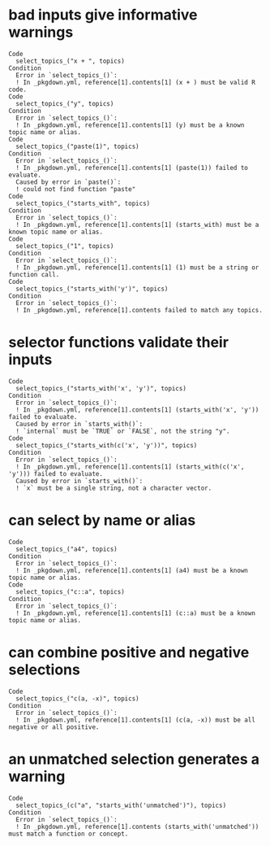 # bad inputs give informative warnings

    Code
      select_topics_("x + ", topics)
    Condition
      Error in `select_topics_()`:
      ! In _pkgdown.yml, reference[1].contents[1] (x + ) must be valid R code.
    Code
      select_topics_("y", topics)
    Condition
      Error in `select_topics_()`:
      ! In _pkgdown.yml, reference[1].contents[1] (y) must be a known topic name or alias.
    Code
      select_topics_("paste(1)", topics)
    Condition
      Error in `select_topics_()`:
      ! In _pkgdown.yml, reference[1].contents[1] (paste(1)) failed to evaluate.
      Caused by error in `paste()`:
      ! could not find function "paste"
    Code
      select_topics_("starts_with", topics)
    Condition
      Error in `select_topics_()`:
      ! In _pkgdown.yml, reference[1].contents[1] (starts_with) must be a known topic name or alias.
    Code
      select_topics_("1", topics)
    Condition
      Error in `select_topics_()`:
      ! In _pkgdown.yml, reference[1].contents[1] (1) must be a string or function call.
    Code
      select_topics_("starts_with('y')", topics)
    Condition
      Error in `select_topics_()`:
      ! In _pkgdown.yml, reference[1].contents failed to match any topics.

# selector functions validate their inputs

    Code
      select_topics_("starts_with('x', 'y')", topics)
    Condition
      Error in `select_topics_()`:
      ! In _pkgdown.yml, reference[1].contents[1] (starts_with('x', 'y')) failed to evaluate.
      Caused by error in `starts_with()`:
      ! `internal` must be `TRUE` or `FALSE`, not the string "y".
    Code
      select_topics_("starts_with(c('x', 'y'))", topics)
    Condition
      Error in `select_topics_()`:
      ! In _pkgdown.yml, reference[1].contents[1] (starts_with(c('x', 'y'))) failed to evaluate.
      Caused by error in `starts_with()`:
      ! `x` must be a single string, not a character vector.

# can select by name or alias

    Code
      select_topics_("a4", topics)
    Condition
      Error in `select_topics_()`:
      ! In _pkgdown.yml, reference[1].contents[1] (a4) must be a known topic name or alias.
    Code
      select_topics_("c::a", topics)
    Condition
      Error in `select_topics_()`:
      ! In _pkgdown.yml, reference[1].contents[1] (c::a) must be a known topic name or alias.

# can combine positive and negative selections

    Code
      select_topics_("c(a, -x)", topics)
    Condition
      Error in `select_topics_()`:
      ! In _pkgdown.yml, reference[1].contents[1] (c(a, -x)) must be all negative or all positive.

# an unmatched selection generates a warning

    Code
      select_topics_(c("a", "starts_with('unmatched')"), topics)
    Condition
      Error in `select_topics_()`:
      ! In _pkgdown.yml, reference[1].contents (starts_with('unmatched')) must match a function or concept.

